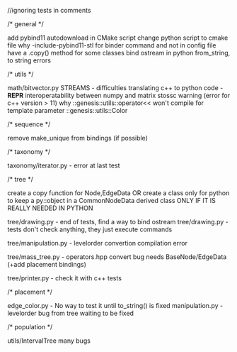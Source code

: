 //ignoring tests in comments

/* general */

add pybind11 autodownload in CMake script
change python script to cmake file
why -include-pybind11-stl for binder command and not in config file
have a .copy() method for some classes
bind ostream in python
from_string, to string errors


/* utils */


math/bitvector.py STREAMS - difficulties translating c++ to python code - __REPR__
interoperatability between numpy and matrix
stossc warning (error for c++ version > 11)
why ::genesis::utils::operator<< won't compile for template parameter ::genesis::utils::Color


/* sequence */


remove make_unique from bindings (if possible)


/* taxonomy */


taxonomy/iterator.py - error at last test


/* tree */

create a copy function for Node,EdgeData
OR
create a class only for python to keep a py::object in a CommonNodeData derived class
ONLY IF IT IS REALLY NEEDED IN PYTHON

tree/drawing.py - end of tests, find a way to bind ostream
tree/drawing.py - tests don't check anything, they just execute commands

tree/manipulation.py - levelorder convertion compilation error

tree/mass_tree.py - operators.hpp convert bug needs BaseNode/EdgeData (+add placement bindings)

tree/printer.py - check it with c++ tests


/* placement */


edge_color.py - No way to test it until to_string() is fixed
manipulation.py - levelorder bug from tree waiting to be fixed


/* population */


utils/IntervalTree many bugs
